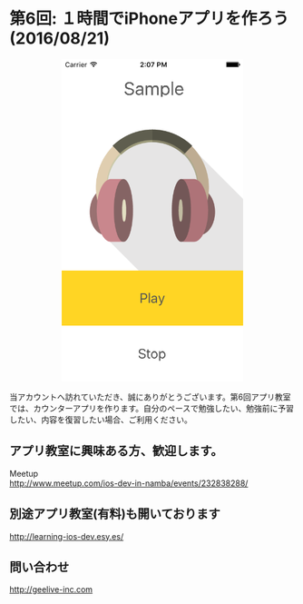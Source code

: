   
  
# 第6回: １時間でiPhoneアプリを作ろう (2016/08/21)

  <div style="text-align:center"><img src ="https://github.com/iosClassForBeginner/sampleCounterApp/blob/master/Assets/img.png" /></div>
  
  当アカウントへ訪れていただき、誠にありがとうございます。第6回アプリ教室では、カウンターアプリを作ります。自分のペースで勉強したい、勉強前に予習したい、内容を復習したい場合、ご利用ください。
  
## アプリ教室に興味ある方、歓迎します。  
  Meetup  
  http://www.meetup.com/ios-dev-in-namba/events/232838288/  
  
## 別途アプリ教室(有料)も開いております  
  http://learning-ios-dev.esy.es/  

## 問い合わせ
  http://geelive-inc.com  
  

